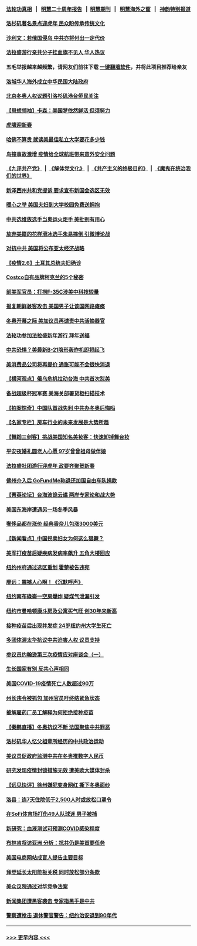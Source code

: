 #### [法轮功真相](https://github.com/gfw-breaker/truth/blob/master/README.md?t=0) &nbsp;&nbsp;|&nbsp;&nbsp; [明慧二十周年报告](https://github.com/gfw-breaker/mh-reports/blob/master/README.md?t=0) &nbsp;&nbsp;|&nbsp;&nbsp;[明慧期刊](https://github.com/gfw-breaker/mh-qikan) &nbsp;&nbsp;|&nbsp;&nbsp; [明慧海外之窗](https://github.com/gfw-breaker/mh-news/blob/master/README.md?t=0) &nbsp;&nbsp;|&nbsp;&nbsp; [神韵特别报道](https://github.com/gfw-breaker/mh-news/blob/master/shenyun.md?t=0)
#### [洛杉矶著名景点迎虎年 民众盼传承传统文化](../pages/nsc412/n13559706.md?t=02071400) 
#### [沙利文：若俄国侵乌 中共亦将付出一定代价](../pages/nsc412/n13559224.md?t=02071400) 
#### [法拉盛游行亲共分子挂血旗不见人 华人热议](../pages/nsc412/n13559257.md?t=02071400) 
#### 五毛举报越来越频繁，请网友们前往下载 [一键翻墙软件](https://github.com/gfw-breaker/ssr-accounts)，并将此项目推荐给亲友
#### [洛城华人海外成立中华民国大陆政府](../pages/nsc412/n13559605.md?t=02071400) 
#### [北京冬奥人权议题引洛杉矶港台侨民关注](../pages/nsc412/n13559533.md?t=02071400) 
#### [【思想领袖】卡森：美国梦依然鲜活 但须努力](../pages/nsc412/n13521038.md?t=02071400) 
#### [虎啸迎新春](../pages/nsc412/n13559274.md?t=02071400) 
#### [哈佛不算贵 就读美最佳私立大学要花多少钱](../pages/nsc412/n13525350.md?t=02071400) 
#### [鸟撞事故激增 疫情给全球航班带来意外安全问题](../pages/nsc412/n13559117.md?t=02071400) 
#### [《九评共产党》](https://github.com/begood0513/9ping.md/blob/master/README.md) &nbsp;|&nbsp; [《解体党文化》](../../../../jtdwh.md/blob/master/README.md)  &nbsp;|&nbsp; [《共产主义的终极目的》](../../../../gczydzjmd.md/blob/master/README.md) &nbsp;|&nbsp; [《魔鬼在统治我们的世界》](../../../../mgztzwmdsj.md/blob/master/README.md) 
#### [新泽西州共和党提诉 要求宣布新国会选区无效](../pages/nsc412/n13559149.md?t=02071400) 
#### [暖心之举 美国夫妇到大学校园免费送拥抱](../pages/nsc412/n13558542.md?t=02071400) 
#### [中共选维族选手当奥运火炬手 美批别有用心](../pages/nsc412/n13559004.md?t=02071400) 
#### [放弃美籍的花样滑冰选手朱易摔倒 引微博论战](../pages/nsc412/n13558894.md?t=02071400) 
#### [对抗中共 美国将公布亚太经济战略](../pages/nsc412/n13558807.md?t=02071400) 
#### [【疫情2.6】土耳其总统夫妇确诊](../pages/nsc412/n13558296.md?t=02071400) 
#### [Costco自有品牌柯克兰的5个秘密](../pages/nsc412/n13554593.md?t=02071400) 
#### [前美军官员：打捞F-35C涉美中科技较量](../pages/nsc412/n13558191.md?t=02071400) 
#### [报复朝鲜骇客攻击 美国男子让该国网路瘫痪](../pages/nsc412/n13558049.md?t=02071400) 
#### [冬奥开幕之际 美加议员再谴责中共活摘器官](../pages/nsc412/n13557724.md?t=02071400) 
#### [法轮功参加法拉盛新年游行 拜年送福](../pages/nsc412/n13557363.md?t=02071400) 
#### [中共恐惧？美最新B-21隐形轰炸机即将起飞](../pages/nsc412/n13552124.md?t=02071400) 
#### [美消费品公司将再提价 通胀可能不会很快消退](../pages/nsc412/n13557824.md?t=02071400) 
#### [【横河观点】俄乌危机拉动台海 中共首次怼美](../pages/nsc412/n13557928.md?t=02071400) 
#### [备战超级杯冠军赛 美海关部署货柜扫描技术](../pages/nsc412/n13556347.md?t=02071400) 
#### [【拍案惊奇】中国队首战失利 中共办冬奥后悔吗](../pages/nsc412/n13557544.md?t=02071400) 
#### [【名家专栏】房车行业的未来发展是大势所趋](../pages/nsc412/n13556893.md?t=02071400) 
#### [【舞蹈三剑客】挑战美国知名美妆客：快速卸掉舞台妆](../pages/nsc412/n13557673.md?t=02071400) 
#### [平安夜婚礼圆老人心愿 97岁曾曾祖母做伴娘](../pages/nsc412/n13556870.md?t=02071400) 
#### [法拉盛社团游行迎虎年 政要齐聚贺新春](../pages/nsc412/n13557546.md?t=02071400) 
#### [佛州介入后 GoFundMe称退还加国自由车队捐款](../pages/nsc412/n13557400.md?t=02071400) 
#### [【菁英论坛】台海波诡云谲 两岸专家论和战大势](../pages/nsc412/n13557538.md?t=02071400) 
#### [美国东海岸遭遇另一场冬季风暴](../pages/nsc412/n13557417.md?t=02071400) 
#### [奢侈品都在涨价 经典香奈儿包涨3000美元](../pages/nsc412/n13557220.md?t=02071400) 
#### [【新闻看点】中国拐卖妇女为何这么猖獗？](../pages/nsc412/n13555520.md?t=02071400) 
#### [美军打疫苗后疑疾病发病率飙升 五角大楼回应](../pages/nsc412/n13556562.md?t=02071400) 
#### [纽约州府通过选区重划 霍楚被告违宪](../pages/nsc412/n13556335.md?t=02071400) 
#### [廖远：震撼人心啊！《沉默呼声》](../pages/nsc412/n13556257.md?t=02071400) 
#### [纽约南布碌崙一空房爆炸 疑煤气泄漏引发](../pages/nsc412/n13556329.md?t=02071400) 
#### [纽约市曼哈顿康斗房及公寓买气旺 创30年来新高](../pages/nsc412/n13556287.md?t=02071400) 
#### [接种疫苗后出现并发症  24岁纽约州大学生死亡](../pages/nsc412/n13556466.md?t=02071400) 
#### [多团体渥太华抗议中共迫害人权 议员支持](../pages/nsc412/n13556028.md?t=02071400) 
#### [参议员约翰逊第三次疫情应对座谈会（一）](../pages/nsc412/n13556580.md?t=02071400) 
#### [生长国家有别 反共心声相同](../pages/nsc412/n13556454.md?t=02071400) 
#### [美国COVID-19疫情死亡人数超过90万](../pages/nsc412/n13556144.md?t=02071400) 
#### [州长违令被抓包 加州官员吁终结紧急状态](../pages/nsc412/n13556156.md?t=02071400) 
#### [被解雇药厂员工解释为何拒绝接种疫苗](../pages/nsc412/n13556004.md?t=02071400) 
#### [【秦鹏直播】冬奥抗议不断 法国聚焦中共罪恶](../pages/nsc412/n13555973.md?t=02071400) 
#### [洛杉矶华人忆父祖辈所经历的中共政治运动](../pages/nsc412/n13556123.md?t=02071400) 
#### [美议员促政府监测中共在冬奥推数字人民币](../pages/nsc412/n13555999.md?t=02071400) 
#### [研究发现疫情封锁措施无效 遭美欧大媒体封杀](../pages/nsc412/n13555939.md?t=02071400) 
#### [【远见快评】徐州嫌犯变身网红 撕下冬奥面纱](../pages/nsc412/n13556011.md?t=02071400) 
#### [洛县：连7天住院低于2,500人时或放松口罩令](../pages/nsc412/n13556072.md?t=02071400) 
#### [在SoFi体育场打伤49人队球迷 男子被捕](../pages/nsc412/n13556024.md?t=02071400) 
#### [新研究：血液测试可预测COVID感染程度](../pages/nsc412/n13555768.md?t=02071400) 
#### [布林肯将访亚洲 分析：抗共仍是美首要任务](../pages/nsc412/n13555934.md?t=02071400) 
#### [美国电商网站成盲人提告主要目标](../pages/nsc412/n13554690.md?t=02071400) 
#### [拜登延长太阳能板关税 同时放松部分条款](../pages/nsc412/n13555833.md?t=02071400) 
#### [美众议院通过对华竞争法案](../pages/nsc412/n13555791.md?t=02071400) 
#### [新闻集团遭黑客袭击 专家指黑手是中共](../pages/nsc412/n13555468.md?t=02071400) 
#### [警察遭枪击 退休警官警告：纽约治安退到90年代](../pages/nsc412/n13554566.md?t=02071400) 

----
#### [ >>> 更早内容 <<< ](../indexes/nsc412-earlier.md)

